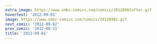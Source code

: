```yaml
---
extra_image: https://www.smbc-comics.com/comics/20120901after.gif
hovertext: '2012-09-01'
image: https://www.smbc-comics.com/comics/20120901.gif
next_comic: '2012-09-02'
prev_comic: '2012-08-31'
title: '2012-09-01'
---
```



